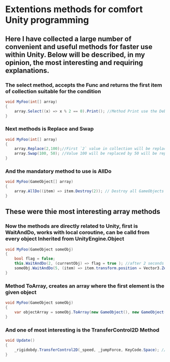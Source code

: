# Extentions methods for comfort Unity programming
## Here I have collected a large number of convenient and useful methods for faster use within Unity. Below will be described, in my opinion, the most interesting and requiring explanations.
### The select method, accepts the Func<T> and returns the first item of collection suitable for the condition
```cs
void MyFoo(int[] array)
{
    array.Select((x) => x % 2 == 0).Print(); //Method Print use the Debug.Log for display value in console
}
```
### Next methods is Replace and Swap 
```cs
void MyFoo(int[] array)
{
    array.Replace(2,100);//First `2` value in collection will be replaced to `1000`
    array.Swap(100, 50); //Value 100 will be replaced by 50 will be replaced by previous position 100
}
```
### And the mandatory method to use is AllDo

```cs
void MyFoo(GameObject[] array)
{
    array.AllDo((item) => item.Destroy(2)); // Destroy all GameObjects from array in 2 seconds
}
```
## These were thie most interesting array methods
### Now the methods are directly related to Unity, first is WaitAndDo, works with local coroutine, can be calld from every object Inherited from UnityEngine.Object
```cs
void MyFoo(GameObject someObj)
{
    bool flag = false;
    this.WaitAndDo(2, (currentObj) => flag = true ); //after 2 seconds flag will become true
    someObj.WaitAndDo(5, (item) => item.transform.position = Vector3.Zero);
}
```
### Method ToArray, creates an array where the first element is the given object
```cs
void MyFoo(GameObject someObj)
{
    var objectArray = someObj.ToArray(new GameObject(), new GameObject()); // Take params for the new objects
}
```

### And one of most interesting is the TransferControl2D Method
```cs
void Update()
{
    _rigidobdy.TransferControl2D(_speed, _jumpForce, KeyCode.Space); // Must be called only in Update
}
```

